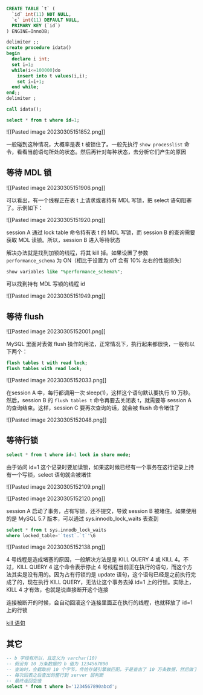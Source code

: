 ```sql
CREATE TABLE `t` (
  `id` int(11) NOT NULL,
  `c` int(11) DEFAULT NULL,
  PRIMARY KEY (`id`)
) ENGINE=InnoDB;

delimiter ;;
create procedure idata()
begin
  declare i int;
  set i=1;
  while(i<=100000)do
    insert into t values(i,i);
    set i=i+1;
  end while;
end;;
delimiter ;

call idata();
```

```sql
select * from t where id=1;
```

![[Pasted image 20230305151852.png]]

一般碰到这种情况，大概率是表 t 被锁住了。一般先执行 `show processlist` 命令，看看当前语句所处的状态。然后再针对每种状态，去分析它们产生的原因

## 等待 MDL 锁

![[Pasted image 20230305151906.png]]

可以看出，有一个线程正在表 t 上请求或者持有 MDL 写锁，把 select 语句阻塞了。示例如下：

![[Pasted image 20230305151920.png]]

session A 通过 lock table 命令持有表 t 的 MDL 写锁，而 session B 的查询需要获取 MDL 读锁。所以，session B 进入等待状态

解决办法就是找到加锁的线程，将其 kill 掉。如果设置了参数 `performance_schema` 为 ON（相比于设置为 off 会有 10% 左右的性能损失）

```sql
show variables like "%performance_schema%";
```

可以找到持有 MDL 写锁的线程 id

![[Pasted image 20230305151949.png]]

## 等待 flush

![[Pasted image 20230305152001.png]]

MySQL 里面对表做 flush 操作的用法，正常情况下，执行起来都很快，一般有以下两个：

```sql
flush tables t with read lock;
flush tables with read lock;
```

![[Pasted image 20230305152033.png]]

在session A 中，每行都调用一次 sleep(1)，这样这个语句默认要执行 10 万秒。然后，session B 的 `flush tables t` 命令再要去关闭表 t，就需要等 session A 的查询结束。这样，session C 要再次查询的话，就会被 flush 命令堵住了

![[Pasted image 20230305152048.png]]

## 等待行锁

```sql
select * from t where id=1 lock in share mode;
```

由于访问 id=1 这个记录时要加读锁，如果这时候已经有一个事务在这行记录上持有一个写锁，select 语句就会被堵住

![[Pasted image 20230305152109.png]]

![[Pasted image 20230305152120.png]]

session A 启动了事务，占有写锁，还不提交，导致 session B 被堵住。如果使用的是 MySQL 5.7 版本，可以通过 sys.innodb_lock_waits 表查到

```sql
select * from t sys.innodb_lock_waits
where locked_table='`test`.`t`'\G
```

![[Pasted image 20230305152138.png]]

4 号线程是造成堵塞的原因，一般解决方法是是 KILL QUERY 4 或 KILL 4。不过，KILL QUERY 4 这个命令表示停止 4 号线程当前正在执行的语句，而这个方法其实是没有用的。因为占有行锁的是 update 语句，这个语句已经是之前执行完成了的，现在执行 KILL QUERY，无法让这个事务去掉 id=1 上的行锁。实际上，KILL 4 才有效，也就是说直接断开这个连接

连接被断开的时候，会自动回滚这个连接里面正在执行的线程，也就释放了 id=1 上的行锁

[kill 语句](https://dev.mysql.com/doc/refman/5.6/en/kill.html)

## 其它

```sql
-- b 字段有所以，且定义为 varchar(10)
-- 假设有 10 万条数据的 b 值为 1234567890
-- 查询时，会截取前 10 个字节，传给存储引擎做匹配，于是查出了 10 万条数据，然后做了 10 万次回表
-- 每次回表之后查出的整行到 server 层判断
-- 最终返回空值
select * from t where b='1234567890abcd';
```